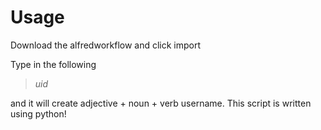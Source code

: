# Usage

Download the alfredworkflow and click import

Type in the following

> _uid_

and it will create adjective + noun + verb username. This script is written using python!
